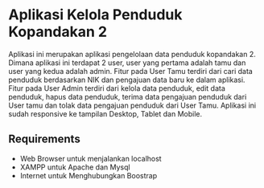 # Aplikasi Kelola Penduduk Kopandakan 2

Aplikasi ini merupakan aplikasi pengelolaan data penduduk kopandakan 2. Dimana aplikasi ini terdapat 2 user, user yang pertama adalah tamu dan user yang kedua adalah admin. 
Fitur pada User Tamu terdiri dari cari data penduduk berdasarkan NIK dan pengajuan data baru ke dalam aplikasi.
Fitur pada User Admin terdiri dari kelola data penduduk, edit data penduduk, hapus data penduduk, terima data pengajuan penduduk dari User tamu dan tolak data pengajuan penduduk dari User Tamu. Aplikasi ini sudah responsive ke tampilan Desktop, Tablet dan Mobile.

## Requirements
- Web Browser untuk menjalankan localhost
- XAMPP untuk Apache dan Mysql
- Internet untuk Menghubungkan Boostrap
